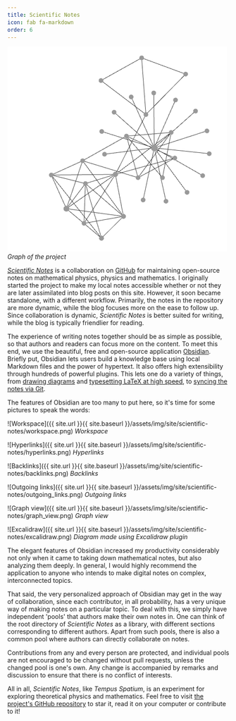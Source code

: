 ```yaml
---
title: Scientific Notes
icon: fab fa-markdown
order: 6
---
```


![Graph](https://raw.githubusercontent.com/Booodaness/Scientific-Notes/master/!Common/!Assets/Images/graph.png)
_Graph of the project_

[_Scientific Notes_](https://github.com/Booodaness/Scientific-Notes) is a collaboration on [GitHub](https://github.com/) for maintaining open-source notes on mathematical physics, physics and mathematics. I originally started the project to make my local notes accessible whether or not they are later assimilated into blog posts on this site. However, it soon became standalone, with a different workflow. Primarily, the notes in the repository are more dynamic, while the blog focuses more on the ease to follow up. Since collaboration is dynamic, _Scientific Notes_ is better suited for writing, while the blog is typically friendlier for reading.

The experience of writing notes together should be as simple as possible, so that authors and readers can focus more on the content. To meet this end, we use the beautiful, free and open-source application [Obsidian](https://obsidian.md/). Briefly put, Obsidian lets users build a knowledge base using local Markdown files and the power of hypertext. It also offers high extensibility through hundreds of powerful plugins. This lets one do a variety of things, from [drawing diagrams](https://github.com/zsviczian/obsidian-excalidraw-plugin) and [typesetting LaTeX at high speed](https://github.com/artisticat1/obsidian-latex-suite), to [syncing the notes via Git](https://github.com/denolehov/obsidian-git).

The features of Obsidian are too many to put here, so it's time for some pictures to speak the words:

![Workspace]({{ site.url }}{{ site.baseurl }}/assets/img/site/scientific-notes/workspace.png)
_Workspace_

![Hyperlinks]({{ site.url }}{{ site.baseurl }}/assets/img/site/scientific-notes/hyperlinks.png)
_Hyperlinks_

![Backlinks]({{ site.url }}{{ site.baseurl }}/assets/img/site/scientific-notes/backlinks.png)
_Backlinks_

![Outgoing links]({{ site.url }}{{ site.baseurl }}/assets/img/site/scientific-notes/outgoing_links.png)
_Outgoing links_

![Graph view]({{ site.url }}{{ site.baseurl }}/assets/img/site/scientific-notes/graph_view.png)
_Graph view_

![Excalidraw]({{ site.url }}{{ site.baseurl }}/assets/img/site/scientific-notes/excalidraw.png)
_Diagram made using Excalidraw plugin_

The elegant features of Obsidian increased my productivity considerably not only when it came to taking down mathematical notes, but also analyzing them deeply. In general, I would highly recommend the application to anyone who intends to make digital notes on complex, interconnected topics.

That said, the very personalized approach of Obsidian may get in the way of collaboration, since each contributor, in all probability, has a very unique way of making notes on a particular topic. To deal with this, we simply have independent 'pools' that authors make their own notes in. One can think of the root directory of _Scientific Notes_ as a library, with different sections corresponding to different authors. Apart from such pools, there is also a common pool where authors can directly collaborate on notes.

Contributions from any and every person are protected, and individual pools are not encouraged to be changed without pull requests, unless the changed pool is one's own. Any change is accompanied by remarks and discussion to ensure that there is no conflict of interests.

All in all, _Scientific Notes_, like _Tempus Spatium_, is an experiment for exploring theoretical physics and mathematics. Feel free to visit [the project's GitHub repository](https://github.com/Booodaness/Scientific-Notes) to star it, read it on your computer or contribute to it!
